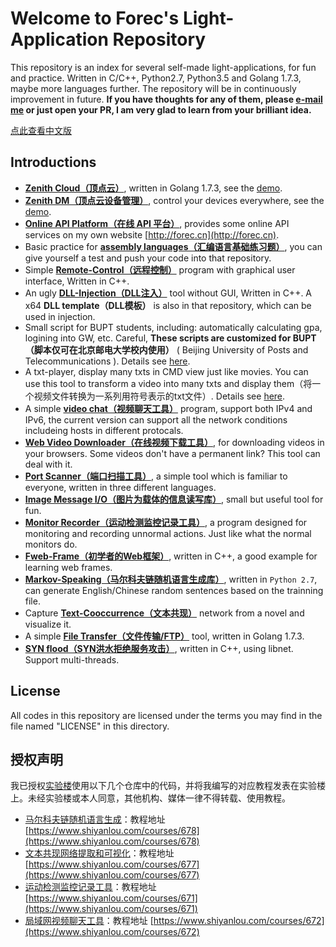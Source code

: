 # Welcome to Forec's Light-Application Repository
This repository is an index for several self-made light-applications, for fun and practice. Written in C/C++, Python2.7, Python3.5 and Golang 1.7.3, maybe more languages further. The repository will be in continuously improvement in future. **If you have thoughts for any of them, please [e-mail me](mailto:forec@bupt.edu.cn) or just open your PR, I am very glad to learn from your brilliant idea.**

[点此查看中文版](http://blog.forec.cn/projects/index.html)

## Introductions
* [**Zenith Cloud（顶点云）**](https://github.com/Forec/zenith-cloud), written in Golang 1.7.3, see the [demo](http://cloud.forec.cn/).
* [**Zenith DM（顶点云设备管理）**](https://github.com/Forec/zenith-monitor), control your devices everywhere, see the [demo](http://cloud-monitor.forec.cn/).
* [**Online API Platform（在线 API 平台）**](https://github.com/Forec/web-api), provides some online API services on my own website [http://forec.cn](http://forec.cn).
* Basic practice for [**assembly languages（汇编语言基础练习题）**](https://github.com/Forec/assembly-exercise), you can give yourself a test and push your code into that repository. 
* Simple [**Remote-Control（远程控制）**](https://github.com/Forec/remote-control) program with graphical user interface, Written in C++. 
* An ugly [**DLL-Injection（DLL注入）**](https://github.com/Forec/inject-windows-dll) tool without GUI, Written in C++. A x64 **DLL template（DLL模板）** is also in that repository, which can be used in injection.
* Small script for BUPT students, including: automatically calculating gpa, logining into GW, etc. Careful, **These scripts are customized for BUPT（脚本仅可在北京邮电大学校内使用）** ( Beijing University of Posts and Telecommunications ). Details see [here](https://github.com/Forec/scripts-for-bupt).
* A txt-player, display many txts in CMD view just like movies. You can use this tool to transform a video into many txts and display them（将一个视频文件转换为一系列用符号表示的txt文件）. Details see [here](https://github.com/Forec/txt-player).
* A simple [**video chat（视频聊天工具）**](https://github.com/Forec/lan-ichat) program, support both IPv4 and IPv6, the current version can support all the network conditions includeing hosts in different protocals.
* [**Web Video Downloader（在线视频下载工具）**](https://github.com/Forec/web-video-downloader), for downloading videos in your browsers. Some videos don't have a permanent link? This tool can deal with it.
* [**Port Scanner（端口扫描工具）**](https://github.com/Forec/port-scanner), a simple tool which is familiar to everyone, written in three different languages.
* [**Image Message I/O（图片为载体的信息读写库）**](https://github.com/Forec/image-message-io), small but useful tool for fun.
* [**Monitor Recorder（运动检测监控记录工具）**](https://github.com/Forec/monitor-recorder), a program designed for monitoring and recording unnormal actions. Just like what the normal monitors do.
* [**Fweb-Frame（初学者的Web框架）**](https://github.com/Forec/fweb-frame), written in C++, a good example for learning web frames. 
* [**Markov-Speaking（马尔科夫链随机语言生成库）**](https://github.com/Forec/Markov-Speaking), written in `Python 2.7`, can generate English/Chinese random sentences based on the trainning file. 
* Capture [**Text-Cooccurrence（文本共现）**](https://github.com/Forec/text-cooccurrence) network from a novel and visualize it.
* A simple [**File Transfer（文件传输/FTP）**](https://github.com/Forec/simple-go-ftp) tool, written in Golang 1.7.3.
* [**SYN flood（SYN洪水拒绝服务攻击）**](https://github.com/Forec/ddos-synflood), written in C++, using libnet. Support multi-threads.

## License
All codes in this repository are licensed under the terms you may find in the file named "LICENSE" in this directory.

## 授权声明
我已授权[实验楼](https://www.shiyanlou.com)使用以下几个仓库中的代码，并将我编写的对应教程发表在实验楼上。未经实验楼或本人同意，其他机构、媒体一律不得转载、使用教程。
* [马尔科夫链随机语言生成](https://github.com/Forec/Markov-Speaking)：教程地址 [https://www.shiyanlou.com/courses/678](https://www.shiyanlou.com/courses/678)
* [文本共现网络提取和可视化](https://github.com/Forec/text-cooccurrence)：教程地址 [https://www.shiyanlou.com/courses/677](https://www.shiyanlou.com/courses/677)
* [运动检测监控记录工具](https://github.com/Forec/monitor-recorder)：教程地址 [https://www.shiyanlou.com/courses/671](https://www.shiyanlou.com/courses/671)
* [局域网视频聊天工具](https://github.com/Forec/lan-ichat)：教程地址 [https://www.shiyanlou.com/courses/672](https://www.shiyanlou.com/courses/672)